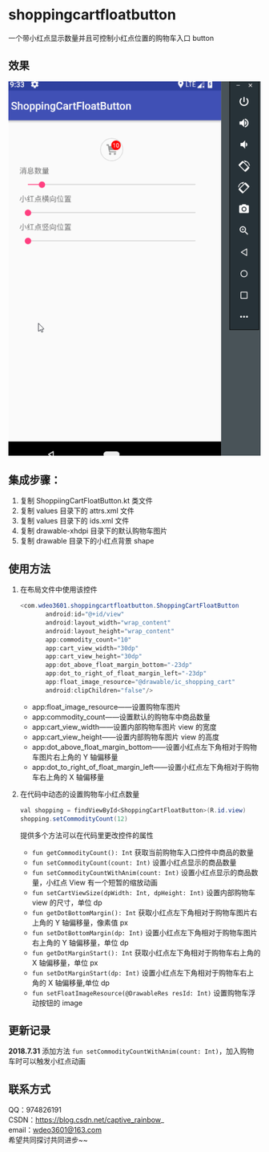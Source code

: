 # shoppingcartfloatbutton  
一个带小红点显示数量并且可控制小红点位置的购物车入口 button  

## 效果  
![效果图](https://github.com/wdeo3601/shoppingcartfloatbutton/blob/master/%E6%95%88%E6%9E%9C%E5%9B%BE.gif)  

## 集成步骤：  
1. 复制 ShoppiingCartFloatButton.kt 类文件  
1. 复制 values 目录下的 attrs.xml 文件  
1. 复制 values 目录下的 ids.xml 文件  
1. 复制 drawable-xhdpi 目录下的默认购物车图片  
1. 复制 drawable 目录下的小红点背景 shape  

## 使用方法  

1. 在布局文件中使用该控件  

     ```java
    <com.wdeo3601.shoppingcartfloatbutton.ShoppingCartFloatButton
            android:id="@+id/view"
            android:layout_width="wrap_content"
            android:layout_height="wrap_content"
            app:commodity_count="10"
            app:cart_view_width="30dp"
            app:cart_view_height="30dp"
            app:dot_above_float_margin_bottom="-23dp"
            app:dot_to_right_of_float_margin_left="-23dp"
            app:float_image_resource="@drawable/ic_shopping_cart"
            android:clipChildren="false"/>
      ```  

      * app:float_image_resource——设置购物车图片  
      * app:commodity_count——设置默认的购物车中商品数量  
      * app:cart_view_width——设置内部购物车图片 view 的宽度  
      * app:cart_view_height——设置内部购物车图片 view 的高度  
      * app:dot_above_float_margin_bottom——设置小红点左下角相对于购物车图片右上角的 Y 轴偏移量  
      * app:dot_to_right_of_float_margin_left——设置小红点左下角相对于购物车右上角的 X 轴偏移量  

1. 在代码中动态的设置购物车小红点数量  

      ```java
      val shopping = findViewById<ShoppingCartFloatButton>(R.id.view)
      shopping.setCommodityCount(12)
      ```
      提供多个方法可以在代码里更改控件的属性  
      * `fun getCommodityCount(): Int` 获取当前购物车入口控件中商品的数量  
      * `fun setCommodityCount(count: Int)` 设置小红点显示的商品数量
      * `fun setCommodityCountWithAnim(count: Int)`  设置小红点显示的商品数量，小红点 View 有一个短暂的缩放动画
      * `fun setCartViewSize(dpWidth: Int, dpHeight: Int)` 设置内部购物车 view 的尺寸，单位 dp  
      * `fun getDotBottomMargin(): Int` 获取小红点左下角相对于购物车图片右上角的 Y 轴偏移量，像素值 px  
      * `fun setDotBottomMargin(dp: Int)` 设置小红点左下角相对于购物车图片右上角的 Y 轴偏移量，单位 dp  
      * `fun getDotMarginStart(): Int` 获取小红点左下角相对于购物车右上角的 X 轴偏移量，单位 px  
      * `fun setDotMarginStart(dp: Int)` 设置小红点左下角相对于购物车右上角的 X 轴偏移量,单位 dp  
      * `fun setFloatImageResource(@DrawableRes resId: Int)` 设置购物车浮动按钮的 image

## 更新记录

**2018.7.31**
    添加方法 `fun setCommodityCountWithAnim(count: Int)`，加入购物车时可以触发小红点动画
      
## 联系方式  

QQ：974826191  
CSDN：https://blog.csdn.net/captive_rainbow_  
email：wdeo3601@163.com  
希望共同探讨共同进步~~  
      

